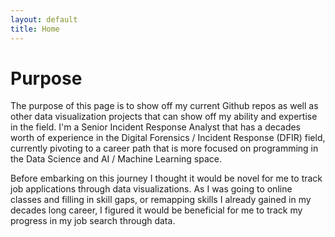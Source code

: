 ```yaml
---
layout: default
title: Home
---
```


# Purpose
The purpose of this page is to show off my current Github repos as well as other data visualization projects that can show off my ability and expertise in the field. I'm a Senior Incident Response Analyst that has a decades worth of experience in the Digital Forensics / Incident Response (DFIR) field, currently pivoting to a career path that is more focused on programming in the Data Science and AI / Machine Learning space.

Before embarking on this journey I thought it would be novel for me to track job applications through data visualizations. As I was going to online classes and filling in skill gaps, or remapping skills I already gained in my decades long career, I figured it would be beneficial for me to track my progress in my job search through data.

<canvas id="myChart" width="400" height="200"></canvas>

<script src="https://cdn.jsdelivr.net/npm/chart.js"></script>
<script>
    document.addEventListener("DOMContentLoaded",function() {
        const data = {{ site.data.email_trends | jsonify }};
        const labels = [...new Set(data.map(item => new Date(item.sent_time).toLocaleDateString()))];
        const datasets = [
            { label: 'Relation 1', backgroundColor: 'rgba(75, 192, 192, 0.6)', data: data.filter(item => item.relation_name === "Relation 1").map(item => parseFloat(item.value)) },
            { label: 'Relation 2', backgroundColor: 'rgba(255, 99, 132, 0.6)', data: data.filter(item => item.relation_name === "Relation 2").map(item => parseFloat(item.value)) },
            { label: 'Relation 3', backgroundColor: 'rgba(54, 162, 235, 0.6)', data: data.filter(item => item.relation_name === "Relation 3").map(item => parseFloat(item.value)) },
            { label: 'Relation 4', backgroundColor: 'rgba(255, 206, 86, 0.6)', data: data.filter(item => item.relation_name === "Relation 4").map(item => parseFloat(item.value)) },
            { label: 'Relation 5', backgroundColor: 'rgba(153, 102, 255, 0.6)', data: data.filter(item => item.relation_name === "Relation 5").map(item => parseFloat(item.value)) },
            { label: 'Relation 6', backgroundColor: 'rgba(255, 159, 64, 0.6)', data: data.filter(item => item.relation_name === "Relation 6").map(item => parseFloat(item.value)) }
        ];
        new Chart(document.getElementById("myChart"), {
            type: 'bar',
            data: { labels: labels, datasets: datasets },
            options: { 
                        responsive: true, 
                        plugins: { legend: { position: 'top' }, tooltip: { mode: 'index', intersect: false } },
                        scales: { x: { stacked: true }, y: { stacked: true } }         
            }
        });
    });        
</script>